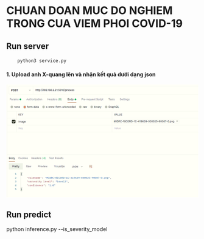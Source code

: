 # CHUAN DOAN MUC DO NGHIEM TRONG CUA VIEM PHOI COVID-19
## Run server
```
    python3 service.py 
```
#### 1. Upload anh X-quang lên và nhận kết quả dưới dạng json
![guide](./guide.PNG)

## Run predict

python inference.py --is_severity_model